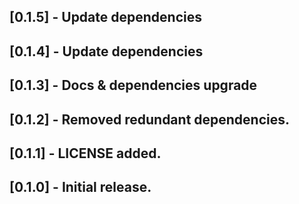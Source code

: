 ## [0.1.5] - Update dependencies

## [0.1.4] - Update dependencies

## [0.1.3] - Docs & dependencies upgrade

## [0.1.2] - Removed redundant dependencies.

## [0.1.1] - LICENSE added.

## [0.1.0] - Initial release.
